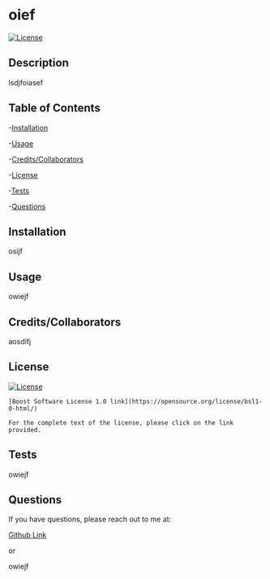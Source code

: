 # oief

  [![License](https://img.shields.io/badge/License-Boost_1.0-lightblue.svg)](https://www.boost.org/LICENSE_1_0.txt)

  ## Description

  lsdjfoiasef

  ## Table of Contents

  -[Installation](#Installation)

  -[Usage](#Usage)

  -[Credits/Collaborators](#Credits/Collaborators)

  -[License](#License)

  -[Tests](#Tests)

  -[Questions](#Questions)

  ## Installation

  osijf

  ## Usage

  owiejf

  ## Credits/Collaborators

  aosdifj

  ## License

  [![License](https://img.shields.io/badge/License-Boost_1.0-lightblue.svg)](https://www.boost.org/LICENSE_1_0.txt)

    [Boost Software License 1.0 link](https://opensource.org/license/bsl1-0-html/)

    For the complete text of the license, please click on the link provided.
  ## Tests

  owiejf
  ## Questions

  If you have questions, please reach out to me at:

  [Github Link](owiejf)

  or

  owiejf
